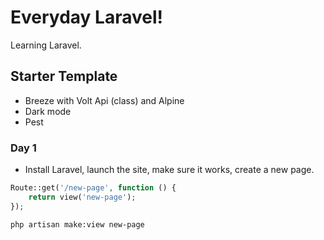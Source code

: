 # Everyday Laravel!

Learning Laravel.

## Starter Template

-   Breeze with Volt Api (class) and Alpine
-   Dark mode
-   Pest

### Day 1

-   Install Laravel, launch the site, make sure it works, create a new page.

```php
Route::get('/new-page', function () {
    return view('new-page');
});
```

```bash
php artisan make:view new-page
```
